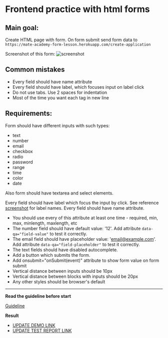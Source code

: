 # Frontend practice with html forms

## Main goal:
Create HTML page with form. On form submit send form data to 
`https://mate-academy-form-lesson.herokuapp.com/create-application`

Screenshot of this form:
![screenshot](./references/form-example.png)

## Common mistakes
* Every field should have name attribute
* Every field should have label, which focuses input on label click
* Do not use tabs. Use 2 spaces for indentation
* Most of the time you want each tag in new line

## Requirements:

Form should have different inputs with such types:
  - text
  - number
  - email
  - checkbox
  - radio
  - password
  - range
  - time
  - color
  - date

Also form should have textarea and select elements.
  
Every field should have label which focus the input by click. See reference 
[screenshot](./references/form-example.png) for label names.
Every field should have name attribute.
  
- You should use every of this attribute at least one time - required, min, max, 
minlength, maxlength, etc
- The number field should have default value: '12'. Add attribute 
`data-qa="field-value"` to test it correctly.
- The email field should have placeholder value: 'email@example.com'.
Add attribute `data-qa="field-placeholder"` to test it correctly.
- The text fields should have disabled autocomplete.
- Add a button which submits the form.
- Add onsubmit="onSubmit(event)" attribute to show form value on form submit
- Vertical distance between inputs should be 10px
- Vertical distance between blocks with inputs should be 20px
- Any other styles should be browser's default

---
**Read the guideline before start**

[Guideline](https://github.com/mate-academy/layout_task-guideline/blob/master/README.md)

**Result**

- [UPDATE DEMO LINK](https://olesyamogil.github.io/layout_html-form/)
- [UPDATE TEST REPORT LINK](https://olesyamogil.github.io/layout_html-form/report/html_report/)
